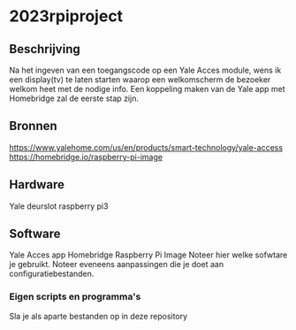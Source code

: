 # 2023rpiproject
## Beschrijving
Na het ingeven van een toegangscode op een Yale Acces module, wens ik een display(tv) te laten starten waarop een welkomscherm de bezoeker welkom heet met de nodige info. 
Een koppeling maken van de Yale app met Homebridge zal de eerste stap zijn.

## Bronnen
https://www.yalehome.com/us/en/products/smart-technology/yale-access
https://homebridge.io/raspberry-pi-image
## Hardware
Yale deurslot
raspberry pi3
## Software
Yale Acces app
Homebridge Raspberry Pi Image
Noteer hier welke sofwtare je gebruikt. Noteer eveneens aanpassingen die je doet aan configuratiebestanden.
### Eigen scripts en programma's
Sla je als aparte bestanden op in deze repository
